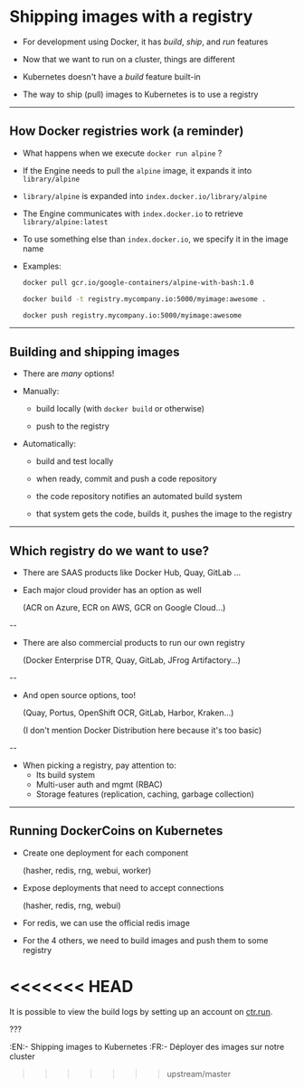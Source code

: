 # Shipping images with a registry

- For development using Docker, it has *build*, *ship*, and *run* features

- Now that we want to run on a cluster, things are different

- Kubernetes doesn't have a *build* feature built-in

- The way to ship (pull) images to Kubernetes is to use a registry

---

## How Docker registries work (a reminder)

- What happens when we execute `docker run alpine` ?

- If the Engine needs to pull the `alpine` image, it expands it into `library/alpine`

- `library/alpine` is expanded into `index.docker.io/library/alpine`

- The Engine communicates with `index.docker.io` to retrieve `library/alpine:latest`

- To use something else than `index.docker.io`, we specify it in the image name

- Examples:
  ```bash
  docker pull gcr.io/google-containers/alpine-with-bash:1.0

  docker build -t registry.mycompany.io:5000/myimage:awesome .

  docker push registry.mycompany.io:5000/myimage:awesome
  ```

---

## Building and shipping images

- There are *many* options!

- Manually:

  - build locally (with `docker build` or otherwise)

  - push to the registry

- Automatically:

  - build and test locally

  - when ready, commit and push a code repository

  - the code repository notifies an automated build system

  - that system gets the code, builds it, pushes the image to the registry

---

## Which registry do we want to use?

- There are SAAS products like Docker Hub, Quay, GitLab ...

- Each major cloud provider has an option as well

  (ACR on Azure, ECR on AWS, GCR on Google Cloud...)

--

- There are also commercial products to run our own registry

  (Docker Enterprise DTR, Quay, GitLab, JFrog Artifactory...)

--

- And open source options, too!

  (Quay, Portus, OpenShift OCR, GitLab, Harbor, Kraken...)

  (I don't mention Docker Distribution here because it's too basic)

--

- When picking a registry, pay attention to:
  - Its build system
  - Multi-user auth and mgmt (RBAC)
  - Storage features (replication, caching,  garbage collection)

---

## Running DockerCoins on Kubernetes

- Create one deployment for each component

  (hasher, redis, rng, webui, worker)

- Expose deployments that need to accept connections

  (hasher, redis, rng, webui)

- For redis, we can use the official redis image

- For the 4 others, we need to build images and push them to some registry

<<<<<<< HEAD
=======
It is possible to view the build logs by setting up an account on [ctr.run](https://ctr.run/).

???

:EN:- Shipping images to Kubernetes
:FR:- Déployer des images sur notre cluster
>>>>>>> upstream/master
